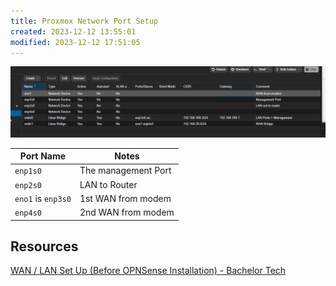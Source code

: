 ```yaml
---
title: Proxmox Network Port Setup
created: 2023-12-12 13:55:01
modified: 2023-12-12 17:51:05
---
```



![Proxmox Network Port Setup](./assets/proxmox-network-port-setup.png)

| Port Name          | Notes               |
| ------------------ | ------------------- |
| `enp1s0`           | The management Port |
| `enp2s0`           | LAN to Router       |
| `eno1` is `enp3s0` | 1st WAN from modem  |
| `enp4s0`           | 2nd WAN from modem  |

## Resources

[WAN / LAN Set Up (Before OPNSense Installation) - Bachelor Tech](https://bachelor-tech.com/home-server-router-all-in-one/wan-lan-split-proxmox/)

